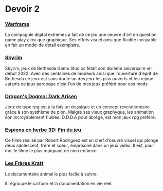# Devoir 2
 
### [Warframe](https://www.youtube.com/watch?v=MsbL8lFHrZI) 
La compagnie digital extremes à fait de ce jeu une oeuvre d'art en question game play ainsi que graphique.
Ses effets visuel ainsi que fluidité incoyable en fait un model de détail exemplaire.

### [Skyrim](https://www.youtube.com/watch?v=lTjRZ__-278)
Skyrim, jeux de Bethesda Game Studios,fêtait son dixième aniversaire en début 2022.
Avec des centaines de modeurs anisi que l'ouverture d'eprit de Bethesda ce jeux est sans doute un des jeux les plus ouverts et les rejoué.
Jai pris ce jeux parceque c'est l'un de mes jeux préféré pour ces mods.

### [Dragon's Dogma: Dark Arisen](https://www.youtube.com/watch?v=zpXjEvrz17g)
Jeux de type rpg est à la fois un classique et un concept révolutionnaire grâce à son systhème de pion.
Malgré ses vieux graphyque, les animation son incroyablement fluides.
D.D.D.A pour abrégé, est mon jeux rpg préféré.

### [Espions en herbe 3D: Fin du jeu](https://www.youtube.com/watch?v=cc_w59HfVZE)
Ce filme réalisé par Robert Rodriguez est un chef d'oeuvre visuel qui plonge deux adolescent, frère et soeur, emprisoné dans un jeux vidéo.
Il est, pour moi le filme le plus marquant de mon enfance.

### [Les Frères Kratt](https://www.youtube.com/watch?v=HcuPyxbfgog&list=PLjbr2-02uh0y2pbvH-Fmt-UIo8wRElRal)
Le documentaire animal le plus facile à suivre.

Il regroupe le cartoon et la documentation en vie réel.

